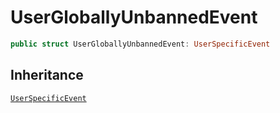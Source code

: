 # UserGloballyUnbannedEvent

``` swift
public struct UserGloballyUnbannedEvent: UserSpecificEvent 
```

## Inheritance

[`UserSpecificEvent`](/UserSpecificEvent)
